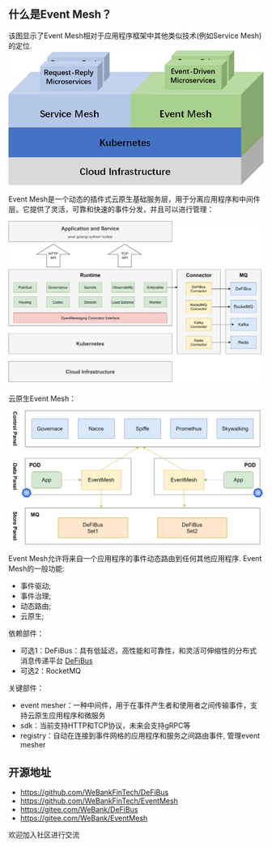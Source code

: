 ## 什么是Event Mesh？
该图显示了Event Mesh相对于应用程序框架中其他类似技术(例如Service Mesh)的定位.
![architecture1](images/eventmesh-define.png)

Event Mesh是一个动态的插件式云原生基础服务层，用于分离应用程序和中间件层。它提供了灵活，可靠和快速的事件分发，并且可以进行管理：

![architecture1](images/eventmesh-runtime.png)

云原生Event Mesh：

![architecture2](images/eventmesh-panels.png)

Event Mesh允许将来自一个应用程序的事件动态路由到任何其他应用程序.
Event Mesh的一般功能:
* 事件驱动;
* 事件治理;
* 动态路由;
* 云原生;

依赖部件：
* 可选1：DeFiBus：具有低延迟，高性能和可靠性，和灵活可伸缩性的分布式消息传递平台 [DeFiBus](https://github.com/WeBankFinTech/DeFiBus)
* 可选2：RocketMQ

关键部件：
* event mesher：一种中间件，用于在事件产生者和使用者之间传输事件，支持云原生应用程序和微服务
* sdk：当前支持HTTP和TCP协议，未来会支持gRPC等
* registry：自动在连接到事件网格的应用程序和服务之间路由事件, 管理event mesher


## 开源地址
* https://github.com/WeBankFinTech/DeFiBus
* https://github.com/WeBankFinTech/EventMesh
* https://gitee.com/WeBank/DeFiBus
* https://gitee.com/WeBank/EventMesh

欢迎加入社区进行交流
